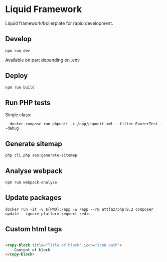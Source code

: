 # Liquid Framework

Liquid framework/boilerplate for rapid development.

## Develop

```
npm run dev
```

Available on part depending on .env

## Deploy

```
npm run build
```

## Run PHP tests

Single class:

```
  docker-compose run phpunit -c /app/phpunit.xml --filter RouterTest --debug
```

## Generate sitemap

```
php cli.php seo:generate-sitemap
```

## Analyse webpack

```
npm run webpack-analyse
```

## Update packages

```
docker run -it -v ${PWD}:/app -w /app --rm attlaz/php:8.2 composer update --ignore-platform-req=ext-redis
```

## Custom html tags

```html

<copy-block title="Title of block" icon="icon path">
    Content of block
</copy-block>
```
